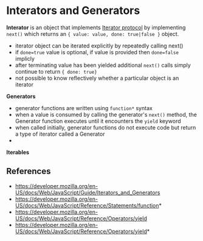# Interators and Generators

**Interator** is an object that implements [Iterator protocol](https://developer.mozilla.org/en-US/docs/Web/JavaScript/Reference/Iteration_protocols#The_iterator_protocol) by implementing `next()` which returns an `{ value: value, done: true|false }` object.

- iterator object can be iterated explicitly by repeatedly calling next()
- if `done=true` value is optional, if value is provided then `done=false` implicly
- after terminating value has been yielded additional `next()` calls simply continue to return `{ done: true}`
- not possible to know reflectively whether a particular object is an iterator


**Generators**

- generator functions are written using `function*` syntax
- when a value is consumed by calling the generator's `next()` method, the Generator function executes until it encounters the `yield` keyword
- when called initially, generator functions do not execute code but return a type of iterator called a Generator
- 


**Iterables**

## References

- https://developer.mozilla.org/en-US/docs/Web/JavaScript/Guide/Iterators_and_Generators
- https://developer.mozilla.org/en-US/docs/Web/JavaScript/Reference/Statements/function*
- https://developer.mozilla.org/en-US/docs/Web/JavaScript/Reference/Operators/yield
- https://developer.mozilla.org/en-US/docs/Web/JavaScript/Reference/Operators/yield*